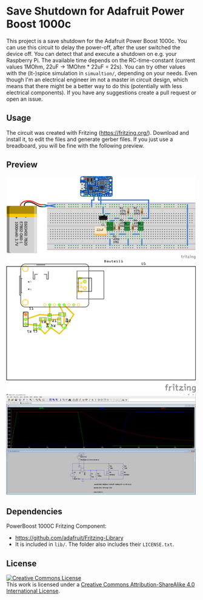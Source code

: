 # Save Shutdown for Adafruit Power Boost 1000c

This project is a save shutdown for the Adafruit Power Boost 1000c. You can use this circuit to delay the power-off, after the user switched the device off. You can detect that and execute a shutdown on e.g. your Raspberry Pi. The available time depends on the RC-time-constant (current values 1MOhm, 22uF -> 1MOhm * 22uF = 22s). You can try other values with the (lt-)spice simulation in `simualtion/`, depending on your needs. Even though I'm an electrical engineer im not a master in circuit design, which means that there might be a better way to do this (potentially with less electrical components). If you have any suggestions create a pull request or open an issue.

## Usage

The circuit was created with Fritzing (https://fritzing.org/). Download and install it, to edit the files and generate gerber files. If you just use a breadboard, you will be fine with the following preview.

## Preview


<img src="img/save_shutdown_breadboard.png" alt="breadboard" width="500">
<br>
<img src="img/save_shutdown_pcb.png" alt="pcb" width="500">
<br>
<img src="img/save_shutdown_simulation.png" alt="simulation" width="500">

## Dependencies

PowerBoost 1000C Fritzing Component:
* https://github.com/adafruit/Fritzing-Library
* It is included in `lib/`. The folder also includes their `LICENSE.txt`.

## License

<a rel="license" href="http://creativecommons.org/licenses/by-sa/4.0/"><img alt="Creative Commons License" style="border-width:0" src="https://i.creativecommons.org/l/by-sa/4.0/88x31.png" /></a><br />This work is licensed under a <a rel="license" href="http://creativecommons.org/licenses/by-sa/4.0/">Creative Commons Attribution-ShareAlike 4.0 International License</a>.
